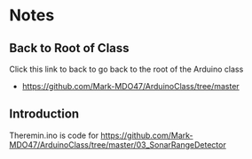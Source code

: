 # Notes

## Back to Root of Class
Click this link to back to go back to the root of the Arduino class
- https://github.com/Mark-MDO47/ArduinoClass/tree/master


## Introduction
Theremin.ino is code for https://github.com/Mark-MDO47/ArduinoClass/tree/master/03_SonarRangeDetector

